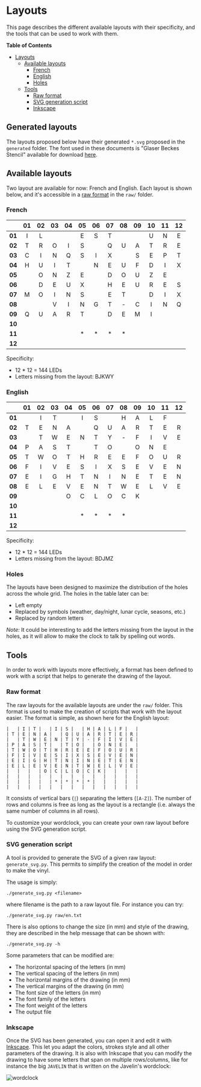 # Layouts

This page describes the different available layouts with their specificity, and
the tools that can be used to work with them.

<!-- markdown-toc start - Don't edit this section. Run M-x markdown-toc-generate-toc again -->
**Table of Contents**

- [Layouts](#layouts)
    - [Available layouts](#available-layouts)
        - [French](#french)
        - [English](#english)
        - [Holes](#holes)
    - [Tools](#tools)
        - [Raw format](#raw-format)
        - [SVG generation script](#svg-generation-script)
        - [Inkscape](#inkscape)

<!-- markdown-toc end -->

## Generated layouts

The layouts proposed below have their generated `*.svg` proposed in the
`generated` folder. The font used in these documents is "Glaser Beckes Stencil"
available for download
[here](http://ufonts.com/fonts/glaser-becker-stencil.html).

## Available layouts

Two layout are available for now: French and English. Each layout is shown
below, and it's accessible in a [raw format](#raw-format) in the `raw/` folder.

### French

|        | 01 | 02 | 03 | 04 | 05 | 06 | 07 | 08 | 09 | 10 | 11 | 12 |
|:------:|:--:|:--:|:--:|:--:|:--:|:--:|:--:|:--:|:--:|:--:|:--:|:--:|
| **01** | I  | L  |    |    | E  | S  | T  |    |    | U  | N  | E  |
| **02** | T  | R  | O  | I  | S  |    | Q  | U  | A  | T  | R  | E  |
| **03** | C  | I  | N  | Q  | S  | I  | X  |    | S  | E  | P  | T  |
| **04** | H  | U  | I  | T  |    | N  | E  | U  | F  | D  | I  | X  |
| **05** |    | O  | N  | Z  | E  |    | D  | O  | U  | Z  | E  |    |
| **06** |    | D  | E  | U  | X  |    | H  | E  | U  | R  | E  | S  |
| **07** | M  | O  | I  | N  | S  |    | E  | T  |    | D  | I  | X  |
| **08** |    |    | V  | I  | N  | G  | T  | -  | C  | I  | N  | Q  |
| **09** | Q  | U  | A  | R  | T  |    | D  | E  | M  | I  |    |    |
| **10** |    |    |    |    |    |    |    |    |    |    |    |    |
| **11** |    |    |    |    | *  | *  | *  | *  |    |    |    |    |
| **12** |    |    |    |    |    |    |    |    |    |    |    |    |

Specificity:

- 12 * 12 = 144 LEDs
- Letters missing from the layout: BJKWY

### English

|        | 01 | 02 | 03 | 04 | 05 | 06 | 07 | 08 | 09 | 10 | 11 | 12 |
|:------:|:--:|:--:|:--:|:--:|:--:|:--:|:--:|:--:|:--:|:--:|:--:|:--:|
| **01** |    | I  | T  |    | I  | S  |    | H  | A  | L  | F  |    |
| **02** | T  | E  | N  | A  |    | Q  | U  | A  | R  | T  | E  | R  |
| **03** |    | T  | W  | E  | N  | T  | Y  | -  | F  | I  | V  | E  |
| **04** | P  | A  | S  | T  |    | T  | O  |    | O  | N  | E  |    |
| **05** | T  | W  | O  | T  | H  | R  | E  | E  | F  | O  | U  | R  |
| **06** | F  | I  | V  | E  | S  | I  | X  | S  | E  | V  | E  | N  |
| **07** | E  | I  | G  | H  | T  | N  | I  | N  | E  | T  | E  | N  |
| **08** | E  | L  | E  | V  | E  | N  | T  | W  | E  | L  | V  | E  |
| **09** |    |    |    | O  | C  | L  | O  | C  | K  |    |    |    |
| **10** |    |    |    |    |    |    |    |    |    |    |    |    |
| **11** |    |    |    |    | *  | *  | *  | *  |    |    |    |    |
| **12** |    |    |    |    |    |    |    |    |    |    |    |    |

Specificity:

- 12 * 12 = 144 LEDs
- Letters missing from the layout: BDJMZ

### Holes

The layouts have been designed to maximize the distribution of the holes across
the whole grid. The holes in the table later can be:

- Left empty
- Replaced by symbols (weather, day/night, lunar cycle, seasons, etc.)
- Replaced by random letters

*Note:* It could be interesting to add the letters missing from the layout in
the holes, as it will allow to make the clock to talk by spelling out words.

## Tools

In order to work with layouts more effectively, a format has been defined to
work with a script that helps to generate the drawing of the layout.

### Raw format

The raw layouts for the available layouts are under the `raw/` folder. This
format is used to make the creation of scripts that work with the layout easier.
The format is simple, as shown here for the English layout:

```text
|   | I | T |   | I | S |   | H | A | L | F |   |
| T | E | N | A |   | Q | U | A | R | T | E | R |
|   | T | W | E | N | T | Y | - | F | I | V | E |
| P | A | S | T |   | T | O |   | O | N | E |   |
| T | W | O | T | H | R | E | E | F | O | U | R |
| F | I | V | E | S | I | X | S | E | V | E | N |
| E | I | G | H | T | N | I | N | E | T | E | N |
| E | L | E | V | E | N | T | W | E | L | V | E |
|   |   |   | O | C | L | O | C | K |   |   |   |
|   |   |   |   |   |   |   |   |   |   |   |   |
|   |   |   |   | * | * | * | * |   |   |   |   |
|   |   |   |   |   |   |   |   |   |   |   |   |
```

It consists of vertical bars (`|`) separating the letters (`[A-Z]`). The number
of rows and columns is free as long as the layout is a rectangle (i.e. always
the same number of columns in all rows).

To customize your wordclock, you can create your own raw layout before using the
SVG generation script.

### SVG generation script

A tool is provided to generate the SVG of a given raw layout: `generate_svg.py`.
This permits to simplify the creation of the model in order to make the vinyl.

The usage is simply:

    ./generate_svg.py <filename>

where filename is the path to a raw layout file. For instance you can try:

    ./generate_svg.py raw/en.txt

There is also options to change the size (in mm) and style of the drawing, they
are described in the help message that can be shown with:

    ./generate_svg.py -h

Some parameters that can be modified are:

- The horizontal spacing of the letters (in mm)
- The vertical spacing of the letters (in mm)
- The horizontal margins of the drawing (in mm)
- The vertical margins of the drawing (in mm)
- The font size of the letters (in mm)
- The font family of the letters
- The font weight of the letters
- The output file

### Inkscape

Once the SVG has been generated, you can open it and edit it with [Inkscape][].
This let you adapt the colors, strokes style and all other parameters of the
drawing. It is also with Inkscape that you can modify the drawing to have some
letters that span on multiple rows/columns, like for instance the big `JAVELIN`
that is written on the Javelin's wordclock:

![wordclock](http://cdn.instructables.com/FDZ/AQD1/HZTO8RV9/FDZAQD1HZTO8RV9.LARGE.jpg)

[Inkscape]: https://inkscape.org/en/
